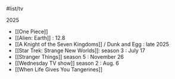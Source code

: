 #list/tv

2025

- [[One Piece]]
- [[Alien: Earth]] : 12.8
- [[A Knight of the Seven Kingdoms]] / Dunk and Egg : late 2025
- [[Star Trek: Strange New Worlds]]: season 3 : July 17
- [[Stranger Things]]  season 5 : November 26
- [[Wednesday TV show]] season 2 :  Aug. 6
- [[When Life Gives You Tangerines]]
